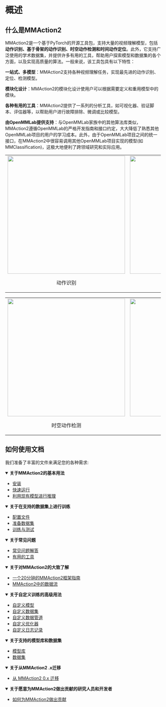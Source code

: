 # 概述

## 什么是MMAction2

MMAction2是一个基于PyTorch的开源工具包，支持大量的视频理解模型，包括**动作识别、基于骨架的动作识别、时空动作检测和时间动作定位**。此外，它支持广泛使用的学术数据集，并提供许多有用的工具，帮助用户探索模型和数据集的各个方面，以及实现高质量的算法。一般来说，该工具包具有以下特性：

**一站式、多模型**：MMAction2支持各种视频理解任务，实现最先进的动作识别、定位、检测模型。

**模块化设计**：MMAction2的模块化设计使用户可以根据需要定义和重用模型中的模块。

**各种有用的工具**：MMAction2提供了一系列的分析工具，如可视化器、验证脚本、评估器等，以帮助用户进行故障排除、微调或比较模型。

**由OpenMMLab提供支持**：与OpenMMLab家族中的其他算法库类似，MMAction2遵循OpenMMLab的严格开发指南和接口约定，大大降低了熟悉其他OpenMMLab项目的用户的学习成本。此外，由于OpenMMLab项目之间的统一接口，在MMAction2中很容易调用其他OpenMMLab项目实现的模型(如MMClassification)，这极大地便利了跨领域研究和实际应用。

<table><tr>
  <td><img src="https://github.com/open-mmlab/mmaction2/raw/main/resources/mmaction2_overview.gif" width="380px">
    <p style="text-align: center;">动作识别</p></td>
  <td><img src="https://user-images.githubusercontent.com/34324155/123989146-2ecae680-d9fb-11eb-916b-b9db5563a9e5.gif" width="380px"><br>
    <p style="text-align: center;">基于骨架的动作识别</p></td>
</table></tr>
<table><tr>
  <td><img src="https://user-images.githubusercontent.com/30782254/155710881-bb26863e-fcb4-458e-b0c4-33cd79f96901.gif" width="380px">
    <p style="text-align: center;">时空动作检测</p></td>
  <td><img src="https://github.com/open-mmlab/mmaction2/raw/main/resources/spatio-temporal-det.gif" width="380px"><br>
    <p style="text-align: center;">时空动作检测</p></td>
</table></tr>

## 如何使用文档

我们准备了丰富的文件来满足您的各种需求:


<details open>
<summary><b>关于MMAction2的基本用法</b></summary>

- [安装](installation.md)
- [快速运行](quick_run.md)
- [利用现有模型进行推理](../user_guides/3_inference.md)

</details>

<details open>
<summary><b>关于在支持的数据集上进行训练</b></summary>

- [配置文件](../user_guides/1_config.md)
- [准备数据集](../user_guides/2_data_prepare.md)
- [训练与测试](../user_guides/train_test.md)

</details>

<details open>
<summary><b>关于常见问题</b></summary>

- [常见问题解答](faq.md)
- [有用的工具](../useful_tools.md)

</details>

<details open>
<summary><b>关于对MMAction2的大致了解</b></summary>

- [一个20分钟的MMAction2框架指南](guide_to_framework.md)
- [MMAction2中的数据流](../advanced_guides/dataflow.md)

</details>

<details open>
<summary><b>关于自定义训练的高级用法</b></summary>

- [自定义模型](../advanced_guides/customize_models.md)
- [自定义数据集](../advanced_guides/customize_dataset.md)
- [自定义数据管道](../advanced_guides/customize_pipeline.md)
- [自定义优化器](../advanced_guides/customize_optimizer.md)
- [自定义日志记录](../advanced_guides/customize_logging.md)

</details>

<details open>
<summary><b>关于支持的模型库和数据集</b></summary>

- [模型库](../model_zoo/modelzoo.md)
- [数据集](../datasetzoo.md)

</details>

<details open>
<summary><b>关于从MMAction2 .x迁移</b></summary>

- [从 MMAction2 0.x 迁移](../migration.md)

</details>

<details open>
<summary><b>关于愿意为MMAction2做出贡献的研究人员和开发者</b></summary>

- [如何为MMAction2做出贡献](contribution_guide.md)

</details>
